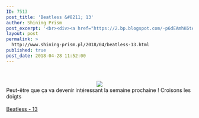 ```yaml
---
ID: 7513
post_title: 'Beatless &#8211; 13'
author: Shining Prism
post_excerpt: '<br><div><a href="https://2.bp.blogspot.com/-p6dEAmhK6tA/WuRCc3VFvtI/AAAAAAAABwk/7yYJ2JwC1BklhEUBeC9TtGVaMfrNhrTmwCLcBGAs/s1600/Beatless%2B-%2B15.png" imageanchor="1"><img border="0" data-original-height="720" data-original-width="1280" src="https://2.bp.blogspot.com/-p6dEAmhK6tA/WuRCc3VFvtI/AAAAAAAABwk/7yYJ2JwC1BklhEUBeC9TtGVaMfrNhrTmwCLcBGAs/s1600/Beatless%2B-%2B15.png"></a></div>Peut-&ecirc;tre que &ccedil;a va devenir int&eacute;ressant la semaine prochaine ! Croisons les doigts<br><br><a href="http://jheberg.net/captcha/shining-prism-beatless-13/">Beatless - 13</a>'
layout: post
permalink: >
  http://www.shining-prism.pl/2018/04/beatless-13.html
published: true
post_date: 2018-04-28 11:52:00
---
```

<br /><div class="separator" style="clear: both; text-align: center;"><a href="https://2.bp.blogspot.com/-p6dEAmhK6tA/WuRCc3VFvtI/AAAAAAAABwk/7yYJ2JwC1BklhEUBeC9TtGVaMfrNhrTmwCLcBGAs/s1600/Beatless%2B-%2B15.png" imageanchor="1" style="margin-left: 1em; margin-right: 1em;"><img border="0" data-original-height="720" data-original-width="1280" src="https://united-subs.dearclouds.com/wp-content/uploads/2018/05/a5dee448d4767212ee085e43a0f095c9.jpg" /></a></div>Peut-être que ça va devenir intéressant la semaine prochaine ! Croisons les doigts<br /><br /><a href="http://jheberg.net/captcha/shining-prism-beatless-13/">Beatless - 13</a>